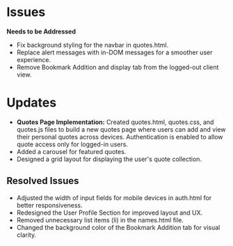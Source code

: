 # Issues
**Needs to be Addressed**

- Fix background styling for the navbar in quotes.html.
- Replace alert messages with in-DOM messages for a smoother user experience.
- Remove Bookmark Addition and display tab from the logged-out client view.

# Updates
- **Quotes Page Implementation:**
Created quotes.html, quotes.css, and quotes.js files to build a new quotes page where users can add and view their personal quotes across devices. Authentication is enabled to allow quote access only for logged-in users.
- Added a carousel for featured quotes.
- Designed a grid layout for displaying the user's quote collection.

## Resolved Issues
- Adjusted the width of input fields for mobile devices in auth.html for better responsiveness.
- Redesigned the User Profile Section for improved layout and UX.
- Removed unnecessary list items (li) in the names.html file.
- Changed the background color of the Bookmark Addition tab for visual clarity.